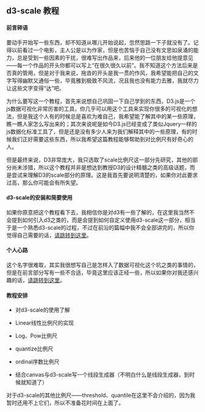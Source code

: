 ## d3-scale 教程

#### 前言碎语

要动手开始写一些东西，却不知道从哪儿开始说起，忽然思路一下子就没有了。记得以前看过一个电影，主人公是以为作家，但是也苦恼于自己没有文思如泉涌的能力，总是受到一些因素的干扰，很难写出作品来，后来他的一位朋友给他提意见——每一个作品的开头你都可以写上“在很久很久以前”。我不知道这个方法后来是否真的管用，但是对于我来说，拖沓的开头是我一贯的作风，我希望能把自己的文字写得幽默又通俗一些，毕竟雅到极致不风流，况且我也没有能力去雅，我就尽力让这些文字变得“达”吧。

为什么要写这一个教程，首先来说想自己巩固一下自己学到的东西，D3.js是一个js数据可视化非常厉害的工具，你几乎可以用这个工具来实现你很多的可视化的想法，但是我这个人有的时候总是喜欢为难自己，我希望能了解其中的某一些原理，瞧一瞧人家怎么写出来的；其次来说呢是如今D3.js已经变成了类似Jquery一样的js数据化标准工具了，但是还是没有多少人来为我们解释其中的一些原理，有的时候我们正好需要这些东西，所以我希望这篇教程能够帮助到对比例尺有好奇心的人。

但是最终来说，D3非常庞大，我只选取了scale比例尺这一部分先研究，其他的部分尚未涉猎，所以这个教程并非是想达到教授D3的设计精髓之类的高级话题，而是尝试来理解D3的scale部分的原理。这是我首先要说明清楚的，如果你对此要求过高，那么你可能会有所失望。


#### d3-scale的安装和简要使用

如果你原意把这个教程看下去，我相信你是对d3有一些了解的，在这里我当然不会提到如何引入d3之类的，而是会提到如何自定义使用d3-scale这一部分，相当于是一个熟悉d3-scale的过程，不过在前沿的篇幅中我不会全部讲完的，所以你觉得自己需要的话，[请跳转到这里](usage.md)。

#### 个人心路

这个名字很难取，其实我很想写自己是怎样入了数据可视化这个坑之类的事情的，但是在前言部分写有一些不合适，毕竟这里应该正经一些，所以如果你对我还感兴趣的话，[请跳转到这里](personal.md)。


#### 教程安排

+ 对d3-scale的使用了解

+ Linear线性比例尺的实现

+ Log、Pow比例尺

+ quantize比例尺

+ ordinal序数比例尺

+ 结合canvas与d3-scale写一个线段生成器（不明白什么是线段生成器，到时候就知道了）

对于d3-scale的其他比例尺——threshold、quantile在这里不会介绍的，因为我暂时还用不上它们，所以不准备花时间在上面了。
